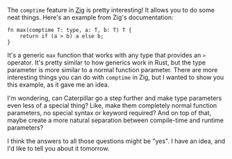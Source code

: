 The `comptime` feature in [Zig] is pretty interesting! It allows you to do some
neat things. Here's an example from Zig's documentation:

```zig
fn max(comptime T: type, a: T, b: T) T {
    return if (a > b) a else b;
}
```

It's a generic `max` function that works with any type that provides an `>`
operator. It's pretty similar to how generics work in Rust, but the type
parameter is more similar to a normal function parameter. There are more
interesting things you can do with `comptime` in Zig, but I wanted to show you
this example, as it gave me an idea.

I'm wondering, can Caterpillar go a step further and make type parameters even
less of a special thing? Like, make them completely normal function parameters,
no special syntax or keyword required? And on top of that, maybe create a more
natural separation between compile-time and runtime parameters?

I think the answers to all those questions might be "yes". I have an idea, and
I'd like to tell you about it tomorrow.

[Zig]: https://ziglang.org/
